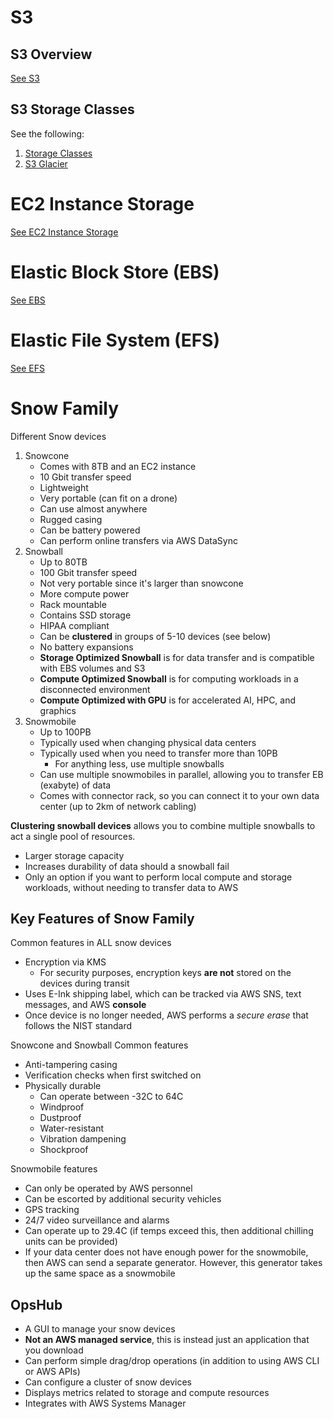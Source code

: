 # S3

## S3 Overview
[See S3](/storage/s3.md)

## S3 Storage Classes

See the following:
1. [Storage Classes](/storage/s3.md#storage-classes)
2. [S3 Glacier](/storage/s3-glacier.md)

# EC2 Instance Storage

[See EC2 Instance Storage](/storage/ec2-instance-storage.md)

# Elastic Block Store (EBS)

[See EBS](/storage/ebs.md)

# Elastic File System (EFS)

[See EFS](/storage/efs.md)

# Snow Family

Different Snow devices
1. Snowcone
	- Comes with 8TB and an EC2 instance
	- 10 Gbit transfer speed
	- Lightweight
	- Very portable (can fit on a drone)
	- Can use almost anywhere
	- Rugged casing
	- Can be battery powered
	- Can perform online transfers via AWS DataSync
2. Snowball
	- Up to 80TB
	- 100 Gbit transfer speed
	- Not very portable since it's larger than snowcone
	- More compute power
	- Rack mountable
	- Contains SSD storage
	- HIPAA compliant
	- Can be **clustered** in groups of 5-10 devices (see below)
	- No battery expansions
	- **Storage Optimized Snowball** is for data transfer and is compatible with EBS volumes and S3
	- **Compute Optimized Snowball** is for computing workloads in a disconnected environment
	- **Compute Optimized with GPU** is for accelerated AI, HPC, and graphics
3. Snowmobile
	- Up to 100PB
	- Typically used when changing physical data centers
	- Typically used when you need to transfer more than 10PB
		- For anything less, use multiple snowballs
	- Can use multiple snowmobiles in parallel, allowing you to transfer EB (exabyte) of data
	- Comes with connector rack, so you can connect it to your own data center (up to 2km of network cabling)

**Clustering snowball devices** allows you to combine multiple snowballs to act a single pool of resources.
- Larger storage capacity
- Increases durability of data should a snowball fail
- Only an option if you want to perform local compute and storage workloads, without needing to transfer data to AWS

## Key Features of Snow Family

Common features in ALL snow devices
- Encryption via KMS
	- For security purposes, encryption keys **are not** stored on the devices during transit
- Uses E-Ink shipping label, which can be tracked via AWS SNS, text messages, and AWS **console**
- Once device is no longer needed, AWS performs a _secure erase_ that follows the NIST standard

Snowcone and Snowball Common features
- Anti-tampering casing
- Verification checks when first switched on
- Physically durable
	- Can operate between -32C to 64C
	- Windproof
	- Dustproof
	- Water-resistant
	- Vibration dampening
	- Shockproof

Snowmobile features
- Can only be operated by AWS personnel
- Can be escorted by additional security vehicles
- GPS tracking
- 24/7 video surveillance and alarms
- Can operate up to 29.4C (if temps exceed this, then additional chilling units can be provided)
- If your data center does not have enough power for the snowmobile, then AWS can send a separate generator. However, this generator takes up the same space as a snowmobile

## OpsHub

- A GUI to manage your snow devices
- **Not an AWS managed service**, this is instead just an application that you download
- Can perform simple drag/drop operations (in addition to using AWS CLI or AWS APIs)
- Can configure a cluster of snow devices
- Displays metrics related to storage and compute resources
- Integrates with AWS Systems Manager
